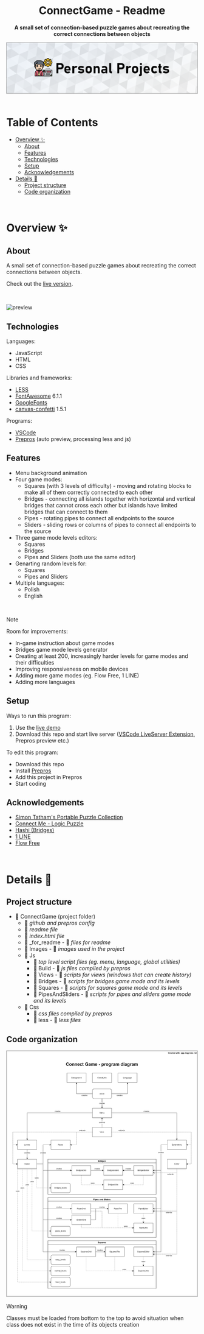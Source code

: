 <h1 align="center">ConnectGame - Readme</h1>
<p align="center">
  <strong>
    A small set of connection-based puzzle games about recreating the correct connections between objects
  </strong>
</p>

<div align="center">
  <img src="_for_readme/banner.png?">
</div>

<br>

# Table of Contents
* [Overview :sparkles:](#overview-sparkles)
  * [About](#about)
  * [Features](#features)
  * [Technologies](#technologies)
  * [Setup](#setup)
  * [Acknowledgements](#acknowledgements)
* [Details :scroll:](#details-scroll)
  * [Project structure](#project-structure)
  * [Code organization](#code-organization)

<br>

# Overview :sparkles:

## About
A small set of connection-based puzzle games about recreating the correct connections between objects.

Check out the [live version](https://pasek108.github.io/ConnectGame/).

<br>

![preview](/_for_readme/preview.png)

## Technologies
Languages:
- JavaScript
- HTML
- CSS

Libraries and frameworks:
- [LESS](https://lesscss.org)
- [FontAwesome](https://fontawesome.com) 6.1.1
- [GoogleFonts](https://fonts.google.com)
- [canvas-confetti](https://www.npmjs.com/package/canvas-confetti) 1.5.1
  
Programs:
- [VSCode](https://code.visualstudio.com)
- [Prepros](https://prepros.io) (auto preview, processing less and js)

## Features
- Menu background animation
- Four game modes:
  - Squares (with 3 levels of difficulty) - moving and rotating blocks to make all of them correctly connected to each other
  - Bridges - connecting all islands together with horizontal and vertical bridges that cannot cross each other but islands have limited bridges that can connect to them
  - Pipes - rotating pipes to connect all endpoints to the source
  - Sliders - sliding rows or columns of pipes to connect all endpoints to the source
- Three game mode levels editors:
  - Squares
  - Bridges
  - Pipes and Sliders (both use the same editor)
- Genarting random levels for:
  - Squares
  - Pipes and Sliders
- Multiple languages:
  - Polish
  - English

<br>

> [!NOTE]  
> Room for improvements:
> - In-game instruction about game modes
> - Bridges game mode levels generator
> - Creating at least 200, increasingly harder levels for game modes and their difficulties
> - Improving responsiveness on mobile devices
> - Adding more game modes (eg. Flow Free, 1 LINE)
> - Adding more languages

## Setup
Ways to run this program: 
1. Use the [live demo](https://pasek108.github.io/ConnectGame/)
2. Download this repo and start live server ([VSCode LiveServer Extension](https://marketplace.visualstudio.com/items?itemName=ritwickdey.LiveServer), Prepros preview etc.) 

To edit this program:
- Download this repo
- Install [Prepros](https://prepros.io)
- Add this project in Prepros
- Start coding

## Acknowledgements
- [Simon Tatham's Portable Puzzle Collection](https://www.chiark.greenend.org.uk/~sgtatham/puzzles/)
- [Connect Me - Logic Puzzle](https://play.google.com/store/apps/details?id=net.bohush.connect.me.logic.puzzle&hl=en&gl=US)
- [Hashi (Bridges)](https://play.google.com/store/apps/details?id=ch.aorlinn.bridges&hl=en&gl=US)
- [1 LINE](https://alternativeto.net/software/1-line--connect-the-dots/about/)
- [Flow Free](https://play.google.com/store/apps/details?id=com.bigduckgames.flow&hl=pl&gl=US)

<br>

# Details :scroll:


## Project structure
- :file_folder: ConnectGame (project folder)
  - :page_facing_up: *github and prepros config*
  - :page_facing_up: *readme file*
  - :page_facing_up: *index.html file*
  - :file_folder: _for_readme - :page_facing_up: *files for readme*
  - :file_folder: Images - :page_facing_up: *images used in the project*
  - :file_folder: Js
    - :page_facing_up: *top level script files (eg. menu, language, global utilities)*
    - :file_folder: Build - :page_facing_up: *js files compiled by prepros*
    - :file_folder: Views - :page_facing_up: *scripts for views (windows that can create history)*
    - :file_folder: Bridges - :page_facing_up: *scripts for bridges game mode and its levels*
    - :file_folder: Squares - :page_facing_up: *scripts for squares game mode and its levels*
    - :file_folder: PipesAndSliders - :page_facing_up: *scripts for pipes and sliders game mode and its levels*
  - :file_folder: Css
    - :page_facing_up: *css files compiled by prepros*
    - :file_folder: less - :page_facing_up: *less files*

## Code organization

![program diagram](/_for_readme/program_diagram.png)

> [!WARNING]  
> Classes must be loaded from bottom to the top to avoid situation when class does not exist in the time of its objects creation

